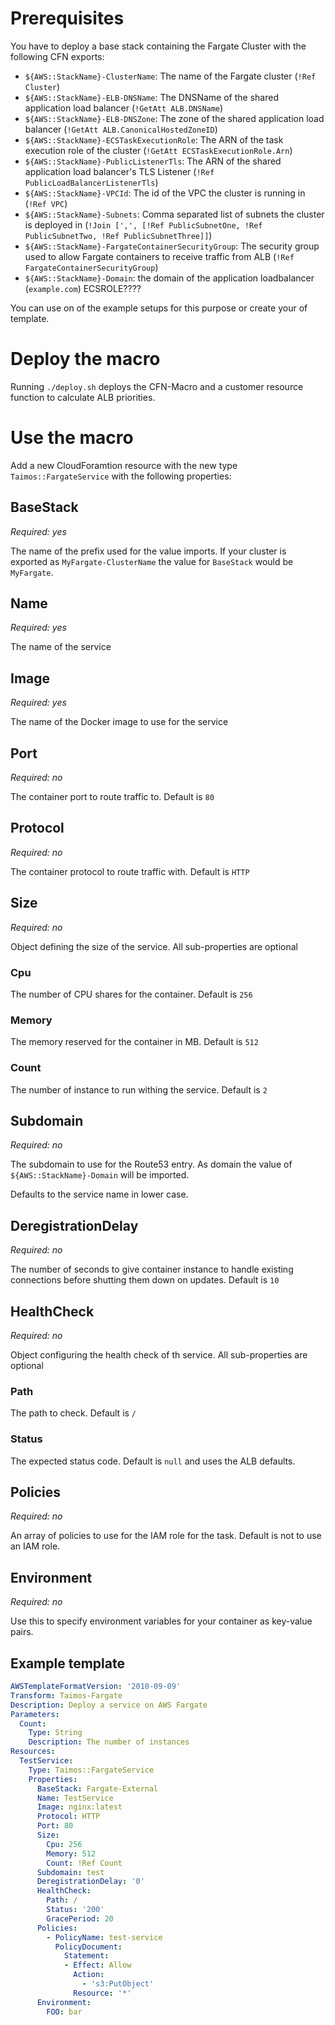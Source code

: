 # Prerequisites

You have to deploy a base stack containing the Fargate Cluster with the following CFN exports:

* `${AWS::StackName}-ClusterName`: The name of the Fargate cluster (`!Ref Cluster`)
* `${AWS::StackName}-ELB-DNSName`: The DNSName of the shared application load balancer (`!GetAtt ALB.DNSName`)
* `${AWS::StackName}-ELB-DNSZone`: The zone of the shared application load balancer (`!GetAtt ALB.CanonicalHostedZoneID`)
* `${AWS::StackName}-ECSTaskExecutionRole`: The ARN of the task execution role of the cluster (`!GetAtt ECSTaskExecutionRole.Arn`)
* `${AWS::StackName}-PublicListenerTls`: The ARN of the shared application load balancer's TLS Listener (`!Ref PublicLoadBalancerListenerTls`)
* `${AWS::StackName}-VPCId`: The id of the VPC the cluster is running in (`!Ref VPC`)
* `${AWS::StackName}-Subnets`: Comma separated list of subnets the cluster is deployed in (`!Join [',', [!Ref PublicSubnetOne, !Ref PublicSubnetTwo, !Ref PublicSubnetThree]]`)
* `${AWS::StackName}-FargateContainerSecurityGroup`: The security group used to allow Fargate containers to receive traffic from ALB (`!Ref FargateContainerSecurityGroup`)
* `${AWS::StackName}-Domain`: the domain of the application loadbalancer (`example.com`)
ECSROLE????

You can use on of the example setups for this purpose or create your of template.

# Deploy the macro

Running `./deploy.sh` deploys the CFN-Macro and a customer resource function to calculate ALB priorities.

# Use the macro

Add a new CloudForamtion resource with the new type `Taimos::FargateService` with the following properties:

## BaseStack

*Required: yes*

The name of the prefix used for the value imports. If your cluster is exported as `MyFargate-ClusterName` the value for `BaseStack` would be `MyFargate`. 

## Name

*Required: yes*

The name of the service

## Image

*Required: yes*

The name of the Docker image to use for the service 

## Port

*Required: no*

The container port to route traffic to. Default is `80`

## Protocol

*Required: no*

The container protocol to route traffic with. Default is `HTTP`

## Size

*Required: no*

Object defining the size of the service. All sub-properties are optional

### Cpu

The number of CPU shares for the container. Default is `256`

### Memory

The memory reserved for the container in MB. Default is `512`

### Count

The number of instance to run withing the service. Default is `2`

## Subdomain

*Required: no*

The subdomain to use for the Route53 entry. As domain the value of `${AWS::StackName}-Domain` will be imported.

Defaults to the service name in lower case.

## DeregistrationDelay

*Required: no*

The number of seconds to give container instance to handle existing connections before shutting them down on updates. Default is `10`

## HealthCheck

*Required: no*

Object configuring the health check of th service. All sub-properties are optional

### Path

The path to check. Default is `/`

### Status 

The expected status code. Default is `null` and uses the ALB defaults. 

## Policies

*Required: no*

An array of policies to use for the IAM role for the task. Default is not to use an IAM role.

## Environment

*Required: no*

Use this to specify environment variables for your container as key-value pairs.

## Example template
```yaml
AWSTemplateFormatVersion: '2010-09-09'
Transform: Taimos-Fargate
Description: Deploy a service on AWS Fargate
Parameters:
  Count:
    Type: String
    Description: The number of instances
Resources:
  TestService:
    Type: Taimos::FargateService
    Properties:
      BaseStack: Fargate-External
      Name: TestService
      Image: nginx:latest
      Protocol: HTTP
      Port: 80
      Size:
        Cpu: 256
        Memory: 512
        Count: !Ref Count
      Subdomain: test
      DeregistrationDelay: '0'
      HealthCheck:
        Path: /
        Status: '200'
        GracePeriod: 20
      Policies:
        - PolicyName: test-service
          PolicyDocument:
            Statement:
            - Effect: Allow
              Action:
                - 's3:PutObject'
              Resource: '*'
      Environment:
        FOO: bar
``` 

